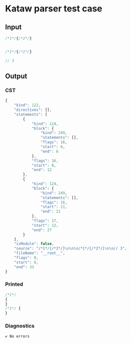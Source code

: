 # Kataw parser test case

## Input

`````js
/*1*/{/*2*/}


/*1*/{/*2*/}

// 3
`````

## Output

### CST

```javascript
{
    "kind": 122,
    "directives": [],
    "statements": [
        {
            "kind": 124,
            "block": {
                "kind": 249,
                "statements": [],
                "flags": 16,
                "start": 6,
                "end": 6
            },
            "flags": 16,
            "start": 0,
            "end": 12
        },
        {
            "kind": 124,
            "block": {
                "kind": 249,
                "statements": [],
                "flags": 16,
                "start": 21,
                "end": 21
            },
            "flags": 17,
            "start": 12,
            "end": 27
        }
    ],
    "isModule": false,
    "source": "/*1*/{/*2*/}\n\n\n/*1*/{/*2*/}\n\n// 3",
    "fileName": "__root__",
    "flags": 0,
    "start": 0,
    "end": 33
}
```

### Printed

```javascript
/*1*/
{
}
/*1*/ {
}
```

### Diagnostics

```javascript
✔ No errors
```

